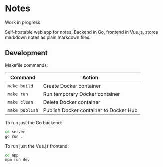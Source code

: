 # Notes

Work in progress

Self-hostable web app for notes. Backend in Go, frontend in Vue.js, stores markdown notes as plain markdown files.

## Development

Makefile commands:

| Command | Action |
|---------|--------|
| `make build` | Create Docker container |
| `make run` | Run temporary Docker container |
| `make clean` | Delete Docker container |
| `make publish` | Publish Docker container to Docker Hub |

To run just the Go backend:

```sh
cd server
go run .
```

To run just the Vue.js frontend:

```sh
cd app
npm run dev
```